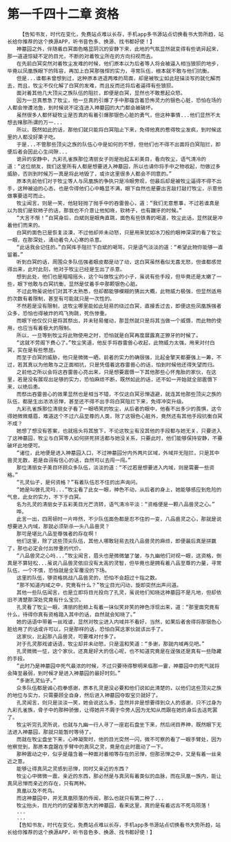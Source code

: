 # 第一千四十二章 资格
        【告知书友，时代在变化，免费站点难以长存，手机app多书源站点切换看书大势所趋，站长给你推荐的这个换源APP，听书音色多、换源、找书都好使！】
       神墓园之外，伴随着白冥面色略显阴沉的安静下来，此地的气氛显然就变得有些诡异起来，那一道道惊疑不定的目光，不断的对着牧尘所在的方向扫视而去。
       在先前白冥突然对着牧尘发难的时候，他们原本以为后者等人将会被逼入相当狼狈的地步，毕竟以凤凰族眼下的阵容，再加上白冥那强悍的实力，寻常队伍，根本就不敢与他们抗衡。
       但是...谁都未曾想到过，这种原本进退两难的局面，却是被牧尘如此轻描淡写的就化解而去，而且，牧尘不仅化解了白冥的发难，而且反而还将后者逼得有些狼狈。
       面对着其他几大顶尖之族队伍的阻拦，即便是白冥，显然也不敢惹起众怒。
       因为一旦真惹急了牧尘，他一旦真的引爆了手中那蕴含着恐怖灵力的银色心脏，恐怕在场的人都会惨遭池鱼，到时候说不定连进入神墓园的大门都会被破坏。
       虽然很多人都怀疑牧尘是否真的有着引爆那银色心脏的勇气，但这种事情...他们显然不太想去赌那所谓的万一...
       所以，既然如此的话，那他们就只能将白冥阻止下来，免得他真的惹得牧尘发疯，到时候这里的人都没好果子吃。
       于是...不管那些顶尖之族的队伍心中是如何的不想，但他们也不得不出面将白冥阻拦，即便后者会因此心生间隙...
       诡异的安静中，九彩孔雀族那位清丽女子则是抬起五彩美目，看向牧尘，语气清冷的道：“这位朋友，我们这里所有人都是想要进入神墓园，所以也请你将手中之物收起，勿做过多威胁，否则到时候万一真是将此地毁了，或许这里很多人都会不同意的。”
       原本先前他们对于牧尘等人与凤凰族的争执只是冷眼旁观，但最后却是被牧尘逼得不得不出手，这种被迫的心态，也是令得他们心中略显不满，眼下自然也是要出言敲打敲打牧尘，示意他做事要适可而止。
       牧尘闻言，则是一笑，他轻轻抛了抛手中的吞雷兽心，道：“我们无意惹事，不过若谁真是以为我们是软柿子的话，那我也不介意让他知晓，软柿子，也有蹦牙的时候。”
       “大言不惭！”白冥身后，白斌则是眼角直跳，面色有些铁青的喝道，牧尘此话，显然就是冲着他们而来的。
       白冥的面色已是恢复淡漠，不过他却并未动怒，只是用来犹如冰刀般的眼神深深的看了牧尘一眼，在那深处，涌动着令人心寒的杀意。
       “此话我会记住的。”白冥挥手阻拦下白斌的喝骂，只是语气淡淡的道：“希望此物你能够一直留着。”
       听到白冥的话，周围众多队伍强者眼皮都是动了动，这白冥虽然看似无喜无怒，但谁都感觉得出来，此时此刻，他对于牧尘已经是生出了杀意。
       想到此处，他们也是暗暗摇头，这个叫做牧尘的小子，虽说有些手段，但毕竟还是太嫩了一些，眼下他敢与白冥抗衡，显然是仗着手中那颗银色心脏。
       不过此物虽说他们对其不太熟悉，但却都能够模糊的猜出大概，此物威力极强，但显然适用的次数有着限制，甚至有可能就只是一次性的。
       不然若是没有限制，这牧尘哪里能如此轻易的绕过白冥，直接丢过去，即便这些凤凰族强者众多，恐怕也得被炸的鸡飞狗跳，死伤惨重。
       而眼下他仅仅只是将其祭出，并未轻易催动，那显然就只是将其当做一个威慑，而此物的使用，也应当有着极大的限制。
       所以，一旦等到牧尘将此物使用之时，恐怕就是白冥再度展露真正獠牙的时候了。
       “这就不劳阁下费心了。”牧尘笑道，他反手将吞雷兽心收起，此物威力太强，用来对付白冥，实在是有些憋屈。
       而至于白冥的威胁，他只是微微一晒，前者的实力的确很强，比起金擎天都要强上一筹，不过，若其真以为他敢与之正面相抗，只是凭借着这吞雷兽心的话，怕到时候他还得失望而归。
       之前他之所以会将这吞雷兽心亮出来，只是想要震慑一下其他那些心怀鬼胎的家伙，在这里，若是没有展现出足够的实力，恐怕麻烦不断，既然如此的话，还不如一开始就全部震慑下来，以绝后患。
       而祭出吞雷兽心的效果显然也是相当不错，不仅这白冥忌惮退避，就连其他那些顶尖之族的队伍，都是生出浓浓忌惮，甚至还不得不出手将白冥阻拦下来，免得冲突升级。
       九彩孔雀族那位清丽女子看了一眼哂笑的牧尘，从后者的眼中，他看不出多少的畏惧，这令得她微微蹙眉，难道这个不过六品至尊的人类，除了这银色心脏外，竟然还有其他手段抗衡白冥不成？
       她想了想没有答案，也就摇头将其放下，不论这牧尘有没其他的手段都与她无关，只要进入了这神墓园，牧尘与白冥等人如何拼死拼活都与她没关系，只要此时，他们能够保持安静，不要破坏此地便可。
       “诸位，此地便是进入神墓园入口，不过神墓园分内外两片区域，外域并无阻拦，只是其中兽灵无数，若是自诩有信心的话，自然可以去闯一闯。”
       那位清丽女子美目环顾众多队伍，淡淡的道：“不过若是想要进入内域，则是需要一些资格。”
       “孔灵仙子，是何资格？”有着队伍忍不住的出声询问。
       “她是叫做孔灵吗...”牧尘看了此女一眼，神色不动，从后者的身上，她能够感应到危险的气息，此女的实力，不下于白冥。
       名为孔灵的清丽女子五彩美目光芒流转，语气清冷平淡：“资格便是一颗八品兽灵之心。”
       哗。
       此言一出，四周顿时一片哗然，不少队伍面色都是忍不住的一变，八品兽灵之心，那就是说想要进入内域，那就必须斩杀一头八品兽灵？
       那可是堪比八品至尊强者的存在啊！
       他们这里，除了这些顶尖队伍，其他人哪敢轻易去找八品兽灵的麻烦，即便最后真是拼赢了，那也必定会付出惨重的代价。
       “八品兽灵之心吗...”牧尘闻言，眉头也是微微皱了皱，与九幽他们对视一眼，这资格，倒真是不算轻松...虽说八品兽灵依旧没有太高的灵智，但毕竟也是拥有着八品至尊的力量，寻常队伍，一个不慎，恐怕就是全军覆没的下场。
       这里的队伍，够资格挑战八品兽灵的，恐怕不会超过十指之数。
       “那不知道内域之中，究竟有什么？”牧尘目光闪动，旋即突然出声问道。
       其他一些队伍闻言，也是立即将目光投向了孔灵，虽说他们知晓这神墓园不是凡地，但却依旧不清楚那深处究竟有什么宝贝。
       孔灵看了牧尘一眼，清丽的脸颊上有着一抹似笑非笑的神色浮现出来，道：“那里面究竟有什么，待得你真有资格踏入其中的话，自然就会知晓了。”
       她的话语中带着一丝戏谑，显然对牧尘进入内域并不看好，当然，如果后者舍得将那银色心脏给用了的话或许可以，只是那样的话，恐怕白冥这家伙就该出手了。
       这家伙，比起那八品兽灵，可要难对付多了。
       对于孔灵那戏谑话语，牧尘却并未动怒，只是温和笑道：“多谢，那就内域再见吧。”
       孔灵微微一怔，这个家伙，还真是好大的信心呢，也不知道究竟是在逞强还是真有一些隐藏的手段。
       “此时乃是神墓园中死气最浓的时候，不过只要待得黎明来临那一霎，神墓园中的死气就将会降至最弱，到时候才是进入神墓园的最好时刻。”
       “多谢孔灵仙子。”
       众多队伍都是诚心抱拳感谢，原本孔灵是没必要和他们说如此清楚的，以他们这些顶尖之族的地位与实力，只需要顾全自身，然后进入神墓园夺取宝贝就好了。
       孔灵闻言，则只是淡淡一笑，她会说这么多，显然并非是想要得到众人的感谢，只不过身为九彩孔雀族，骨子中的那种骄傲，让得她并不屑于令旁人因为无知从而跟在她的身后去送死罢了。
       牧尘听完孔灵所说，也就与九幽一行人寻了一座岩石盘坐下来，然后闭目养神，既然眼下无法进入神墓园，那就只能暂时等待了。
       而就在牧尘盘坐下来，心神凝聚时，他的目光突然一闪，微不可察的看了一眼手臂处，因为他察觉到，那原本盘踞在手臂中的真凤之灵，竟是在此时震动了一下。
       那种震动之中，似乎是蕴含着一种面对着相等存在的忌惮，但那忌惮之中，又是有着一丝亲近之意。
       能够让得真凤之灵感到忌惮，同时又亲近的东西？
       牧尘心中微微一震，亲近的东西，那必然是与真凤有着类似的血脉，而在凤凰一族内，能让真凤忌惮而亲近的存在，只有两种。
       真凰以及不死鸟。
       而这神墓园中，并无真凰陨落的传闻，那么也就只有第二种了...
       牧尘抬头，目光灼灼的望着那浩大的神墓园，看来这里，真的是有着远古不死鸟陨落！
       ...
       ...
       【告知书友，时代在变化，免费站点难以长存，手机app多书源站点切换看书大势所趋，站长给你推荐的这个换源APP，听书音色多、换源、找书都好使！】